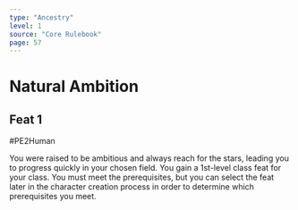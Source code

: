 ```yaml
---
type: "Ancestry"
level: 1
source: "Core Rulebook"
page: 57
---
```

# Natural Ambition
## Feat 1
#PE2Human

You were raised to be ambitious and always reach for the stars, leading you to progress quickly in your chosen field. You gain a 1st-level class feat for your class. You must meet the prerequisites, but you can select the feat later in the character creation process in order to determine which prerequisites you meet.